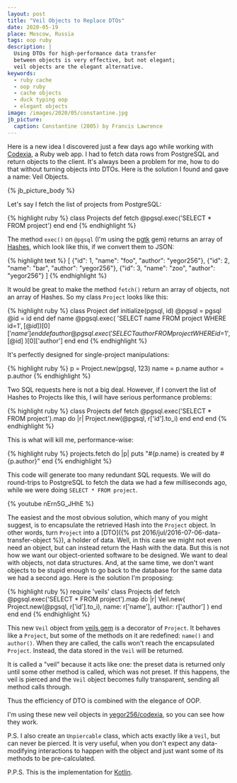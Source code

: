 ```yaml
---
layout: post
title: "Veil Objects to Replace DTOs"
date: 2020-05-19
place: Moscow, Russia
tags: oop ruby
description: |
  Using DTOs for high-performance data transfer
  between objects is very effective, but not elegant;
  veil objects are the elegant alternative.
keywords:
  - ruby cache
  - oop ruby
  - cache objects
  - duck typing oop
  - elegant objects
image: /images/2020/05/constantine.jpg
jb_picture:
  caption: Constantine (2005) by Francis Lawrence
---
```


Here is a new idea I discovered just a few days ago while working
with [Codexia](https://github.com/yegor256/codexia),
a Ruby web app. I had to fetch data rows from PostgreSQL and return
objects to the client. It's always been a problem for me, how to do that
without turning objects into DTOs. Here is the solution I found and gave
a name: Veil Objects.

<!--more-->

{% jb_picture_body %}

Let's say I fetch the list of projects from PostgreSQL:

{% highlight ruby %}
class Projects
  def fetch
    @pgsql.exec('SELECT * FROM project')
  end
end
{% endhighlight %}

The method `exec()` on `@pgsql` (I'm using the [pgtk](https://rubygems.org/gems/pgtk) gem)
returns an array of [Hashes](https://ruby-doc.org/core-2.7.0/Hash.html),
which look like this, if we convert them to JSON:

{% highlight text %}
[
  {"id": 1, "name": "foo", "author": "yegor256"},
  {"id": 2, "name": "bar", "author": "yegor256"},
  {"id": 3, "name": "zoo", "author": "yegor256"}
]
{% endhighlight %}

It would be great to make the method `fetch()` return an array
of objects, not an array of Hashes. So my class `Project` looks like this:

{% highlight ruby %}
class Project
  def initialize(pgsql, id)
    @pgsql = pgsql
    @id = id
  end
  def name
    @pgsql.exec(
      'SELECT name FROM project WHERE id=$1',
      [@id]
    )[0]['name']
  end
  def author
    @pgsql.exec(
      'SELECT author FROM project WHERE id=$1',
      [@id]
    )[0]['author']
  end
end
{% endhighlight %}

It's perfectly designed for single-project manipulations:

{% highlight ruby %}
p = Project.new(pgsql, 123)
name = p.name
author = p.author
{% endhighlight %}

Two SQL requests here is not a big deal. However, if I convert
the list of Hashes to Projects like this, I will have serious
performance problems:

{% highlight ruby %}
class Projects
  def fetch
    @pgsql.exec('SELECT * FROM project').map do |r|
      Project.new(@pgsql, r['id'].to_i)
    end
  end
end
{% endhighlight %}

This is what will kill me, performance-wise:

{% highlight ruby %}
projects.fetch do |p|
  puts "#{p.name} is created by #{p.author}"
end
{% endhighlight %}

This code will generate too many redundant SQL requests. We will do round-trips
to PostgreSQL to fetch the data we had a few milliseconds ago, while
we were doing `SELECT * FROM project`.

{% youtube nErn5G_JHhE %}

The easiest and the most obvious solution, which many of you might suggest,
is to encapsulate the retrieved Hash into the `Project` object. In other
words, turn `Project` into a [DTO]({% pst 2016/jul/2016-07-06-data-transfer-object %}),
a holder of data. Well, in this case we might
not even need an object, but can instead return the Hash with the data. But
this is not how we want our object-oriented software to be designed. We want
to deal with objects, not data structures. And, at the same time, we don't want objects to
be stupid enough to go back to the database for the same data we had
a second ago. Here is the solution I'm proposing:

{% highlight ruby %}
require 'veils'
class Projects
  def fetch
    @pgsql.exec('SELECT * FROM project').map do |r|
      Veil.new(
        Project.new(@pgsql, r['id'].to_i),
        name: r['name'],
        author: r['author']
      )
    end
  end
end
{% endhighlight %}

This new `Veil` object from [veils gem](https://rubygems.org/gems/veils)
is a decorator of `Project`. It behaves like
a `Project`, but some of the methods on it are redefined: `name()` and `author()`.
When they are called, the calls won't reach the encapsulated `Project`.
Instead, the data stored in the `Veil` will be returned.

It is called a "veil" because it acts like one: the preset data is
returned only until some other method is called, which was not preset.
If this happens, the veil is pierced and the `Veil` object becomes fully
transparent, sending all method calls through.

Thus the efficiency of DTO is combined with the elegance of OOP.

I'm using these new veil objects in
[yegor256/codexia](https://github.com/yegor256/codexia),
so you can see how they work.

P.S. I also create an `Unpiercable` class, which acts exactly like a `Veil`,
but can never be pierced. It is very useful, when you don't expect any
data-modifying interactions to happen with the object and just want some
of its methods to be pre-calculated.

P.P.S. This is the implementation for
[Kotlin](https://github.com/binkley/kotlin-veil).
